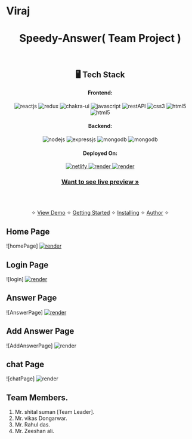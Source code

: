  # Viraj
<h1 align="center">Speedy-Answer( Team Project )</h1>

 

<br />


<h2 align="center">🖥️ Tech Stack</h2>

<h4 align="center">Frontend:</h4>

<p align="center">
  <img src="https://img.shields.io/badge/React-20232A?style=for-the-badge&logo=react&logoColor=61DAFB" alt="reactjs" />
  <img src="https://img.shields.io/badge/Redux-593D88?style=for-the-badge&logo=redux&logoColor=white" alt="redux" />
  <img src="https://img.shields.io/badge/Chakra%20UI-3bc7bd?style=for-the-badge&logo=chakraui&logoColor=white" alt="chakra-ui" />
  <img src="https://img.shields.io/badge/JavaScript-323330?style=for-the-badge&logo=javascript&logoColor=F7DF1E" alt="javascript" />
  <img src="https://img.shields.io/badge/Rest_API-02303A?style=for-the-badge&logo=react-router&logoColor=white" alt="restAPI" />
  <img src="https://img.shields.io/badge/CSS3-1572B6?style=for-the-badge&logo=css3&logoColor=white" alt="css3" />
  <img src="https://img.shields.io/badge/HTML5-E34F26?style=for-the-badge&logo=html5&logoColor=white" alt="html5" />
    <img src="https://img.shields.io/badge/Typescript-E34F26?style=for-the-badge&logo=html5&logoColor=white" alt="html5" />
</p>


<h4 align="center">Backend:</h4>

<p align="center">
  <img src="https://img.shields.io/badge/Node.js-339933?style=for-the-badge&logo=nodedotjs&logoColor=white" alt="nodejs" />
  <img src="https://img.shields.io/badge/Express.js-000000?style=for-the-badge&logo=express&logoColor=white" alt="expressjs" />
  <img src="https://img.shields.io/badge/MongoDB-4EA94B?style=for-the-badge&logo=mongodb&logoColor=white" alt="mongodb" />
  <img src="https://img.shields.io/badge/socket.io-4EA94B?style=for-the-badge&logo=mongodb&logoColor=white" alt="mongodb" />

</p>

<h4 align="center">Deployed On:</h4>

<p align="center">
<a href="https://dailyshope.netlify.app/">
  <img src="https://img.shields.io/badge/Netlify-00C7B7?style=for-the-badge&logo=netlify&logoColor=white" alt="netlify" />
</a>  
<a href="">
  <img src="https://img.shields.io/badge/cyclic-5458F6?style=for-the-badge&logo=render&logoColor=white" alt="render" />
  </a>
  <a href="">
  <img src="https://img.shields.io/badge/glitch-5458F6?style=for-the-badge&logo=render&logoColor=white" alt="render" />
  </a>
</p>

<h3 align="center"><a href="https://dailyshope.netlify.app/"><strong>Want to see live preview »</strong></a></h3>


<br />

<p align="center">
  <br />&#10023;
  <a href="https://speedyans.vercel.app/">View Demo</a> &#10023;
  <a href="#Getting-Started">Getting Started</a> &#10023; 
  <a href="#Install">Installing</a> &#10023;
  <a href="#Contact">Author</a> &#10023;
</p>

 

## Home Page
![homePage] <a href="">
  <img src="https://i.ibb.co/fv9tQBn/HomePage.jpg" alt="render" /></a>

 ## Login Page
![login] 
<a href="">
  <img src="https://i.ibb.co/jrRc0XM/Login.jpg" alt="render" /></a>

  
##  Answer Page
![AnswerPage] <a href="">
  <img src="https://i.ibb.co/T4XhGgk/Answer-Page.jpg" alt="render" /></a>


## Add Answer Page
![AddAnswerPage]
<img src="https://i.ibb.co/Hx2Mdgp/Add-Answer.jpg" alt="render" /></a>

 ## chat Page
 ![chatPage]
 <img src="https://i.ibb.co/Rc8qRh6/ChatRoom.jpg" alt="render" /></a>

 
 

 
 

## Team Members.
1.	Mr. shital suman [Team Leader].
2.	Mr. vikas Dongarwar.
3.	Mr. Rahul das.
4.	Mr. Zeeshan ali.
 
